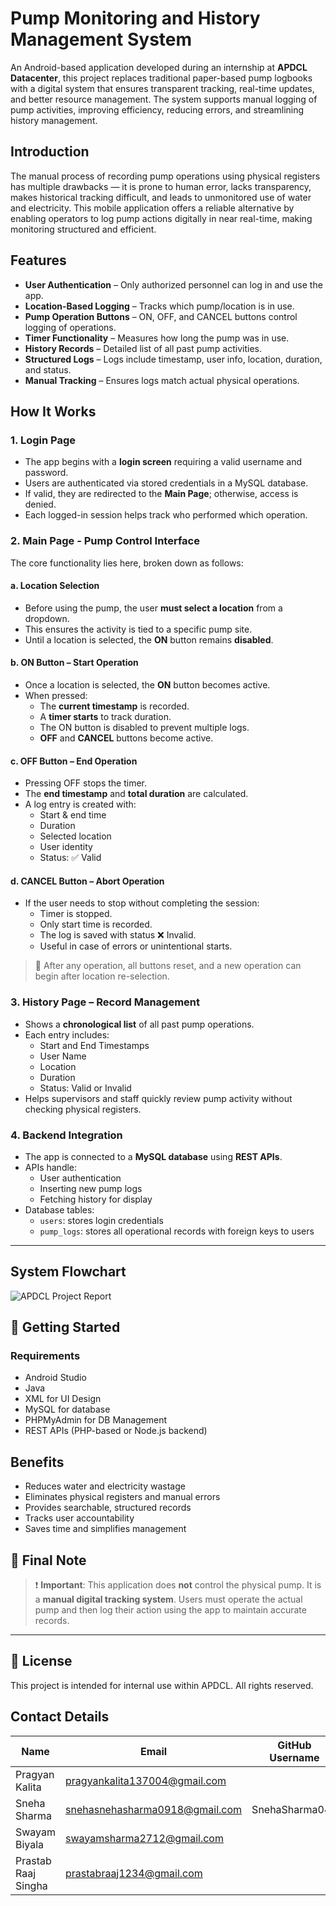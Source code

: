 #  Pump Monitoring and History Management System

An Android-based application developed during an internship at **APDCL Datacenter**, this project replaces traditional paper-based pump logbooks with a digital system that ensures transparent tracking, real-time updates, and better resource management. The system supports manual logging of pump activities, improving efficiency, reducing errors, and streamlining history management.



##  Introduction

The manual process of recording pump operations using physical registers has multiple drawbacks — it is prone to human error, lacks transparency, makes historical tracking difficult, and leads to unmonitored use of water and electricity. This mobile application offers a reliable alternative by enabling operators to log pump actions digitally in near real-time, making monitoring structured and efficient.



##  Features

- **User Authentication** – Only authorized personnel can log in and use the app.
- **Location-Based Logging** – Tracks which pump/location is in use.
- **Pump Operation Buttons** – ON, OFF, and CANCEL buttons control logging of operations.
- **Timer Functionality** – Measures how long the pump was in use.
- **History Records** – Detailed list of all past pump activities.
- **Structured Logs** – Logs include timestamp, user info, location, duration, and status.
- **Manual Tracking** – Ensures logs match actual physical operations.



##  How It Works 

###  1. Login Page

- The app begins with a **login screen** requiring a valid username and password.
- Users are authenticated via stored credentials in a MySQL database.
- If valid, they are redirected to the **Main Page**; otherwise, access is denied.
- Each logged-in session helps track who performed which operation.

###  2. Main Page - Pump Control Interface

The core functionality lies here, broken down as follows:

#### a. Location Selection

- Before using the pump, the user **must select a location** from a dropdown.
- This ensures the activity is tied to a specific pump site.
- Until a location is selected, the **ON** button remains **disabled**.

#### b. ON Button – Start Operation

- Once a location is selected, the **ON** button becomes active.
- When pressed:
  - The **current timestamp** is recorded.
  - A **timer starts** to track duration.
  - The ON button is disabled to prevent multiple logs.
  - **OFF** and **CANCEL** buttons become active.

#### c. OFF Button – End Operation

- Pressing OFF stops the timer.
- The **end timestamp** and **total duration** are calculated.
- A log entry is created with:
  - Start & end time
  - Duration
  - Selected location
  - User identity
  - Status: ✅ Valid

#### d. CANCEL Button – Abort Operation

- If the user needs to stop without completing the session:
  - Timer is stopped.
  - Only start time is recorded.
  - The log is saved with status ❌ Invalid.
  - Useful in case of errors or unintentional starts.

> 🔄 After any operation, all buttons reset, and a new operation can begin after location re-selection.



###  3. History Page – Record Management

- Shows a **chronological list** of all past pump operations.
- Each entry includes:
  -  Start and End Timestamps
  -  User Name
  -  Location
  -  Duration
  -  Status: Valid or Invalid
- Helps supervisors and staff quickly review pump activity without checking physical registers.



###  4. Backend Integration

- The app is connected to a **MySQL database** using **REST APIs**.
- APIs handle:
  - User authentication
  - Inserting new pump logs
  - Fetching history for display
- Database tables:
  - `users`: stores login credentials
  - `pump_logs`: stores all operational records with foreign keys to users

---

##  System Flowchart

![APDCL Project Report](https://github.com/user-attachments/assets/a23b08d8-e304-41f3-80ac-adc17a5afffe)


## 🚀 Getting Started

### Requirements

- Android Studio
- Java
- XML for UI Design
- MySQL for database
- PHPMyAdmin for DB Management
- REST APIs (PHP-based or Node.js backend)



##  Benefits

-  Reduces water and electricity wastage
-  Eliminates physical registers and manual errors
-  Provides searchable, structured records
-  Tracks user accountability
-  Saves time and simplifies management


## 📌 Final Note

> ❗ **Important**: This application does **not** control the physical pump. It is a **manual digital tracking system**. Users must operate the actual pump and then log their action using the app to maintain accurate records.

---

## 📃 License

This project is intended for internal use within APDCL. All rights reserved.

## Contact Details

| Name              | Email                         | GitHub Username  | LinkedIn Profile  |
|-------------------|-------------------------------|------------------|------------------|
| Pragyan Kalita | pragyankalita137004@gmail.com |   | [LinkedIn]() |
| Sneha Sharma      | snehasnehasharma0918@gmail.com| SnehaSharma041  | [LinkedIn](www.linkedin.com/in/sneha-sharma-90012b296) |
| Swayam Biyala   |  swayamsharma2712@gmail.com |    | [LinkedIn]() |
| Prastab Raaj Singha    | prastabraaj1234@gmail.com|  | [LinkedIn]() |


